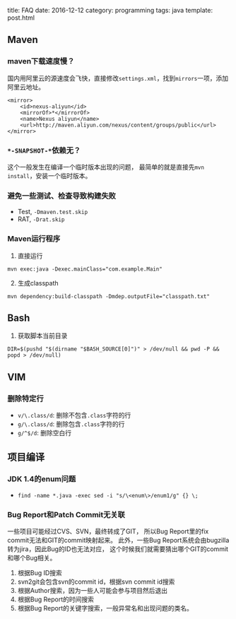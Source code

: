 title: FAQ
date: 2016-12-12
category: programming
tags: java
template: post.html



## Maven

### maven下载速度慢？

国内用阿里云的源速度会飞快，直接修改`settings.xml`，找到`mirrors`一项，添加阿里云地址。

~~~{.xml}
<mirror>
    <id>nexus-aliyun</id>
    <mirrorOf>*</mirrorOf>
    <name>Nexus aliyun</name>
    <url>http://maven.aliyun.com/nexus/content/groups/public</url>
</mirror>
~~~

### `*-SNAPSHOT-*`依赖无？

这个一般发生在编译一个临时版本出现的问题，
最简单的就是直接先`mvn install`，安装一个临时版本。

### 避免一些测试、检查导致构建失败

* Test, `-Dmaven.test.skip`
* RAT, `-Drat.skip`

### Maven运行程序

1. 直接运行


~~~
mvn exec:java -Dexec.mainClass="com.example.Main"
~~~

2. 生成classpath


~~~
mvn dependency:build-classpath -Dmdep.outputFile="classpath.txt"
~~~

## Bash

1. 获取脚本当前目录


~~~
DIR=$(pushd "$(dirname "$BASH_SOURCE[0]")" > /dev/null && pwd -P && popd > /dev/null)
~~~

## VIM


### 删除特定行

* `v/\.class/d`: 删除不包含`.class`字符的行
* `g/\.class/d`: 删除包含`.class`字符的行
* `g/^$/d`: 删除空白行

## 项目编译

### JDK 1.4的enum问题

* `find -name *.java -exec sed -i "s/\<enum\>/enum1/g" {} \;`

### Bug Report和Patch Commit无关联

一些项目可能经过CVS、SVN，最终转成了GIT，
所以Bug Report里的fix commit无法和GIT的commit映射起来。
此外，一些Bug Report系统会由bugzilla转为jira，因此Bug的ID也无法对应，
这个时候我们就需要猜出哪个GIT的commit和哪个Bug相关。

1. 根据Bug ID搜索
2. svn2git会包含svn的commit id，根据svn commit id搜索
3. 根据Author搜索，因为一些人可能会参与项目然后退出
4. 根据Bug Report的时间搜索
5. 根据Bug Report的关键字搜索，一般异常名和出现问题的类名。

